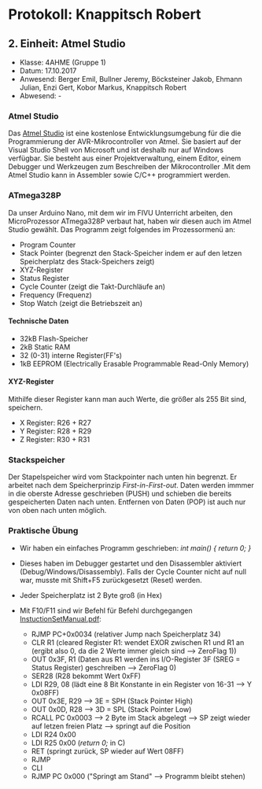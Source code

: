 # Protokoll: Knappitsch Robert

## 2. Einheit: Atmel Studio
* Klasse: 4AHME (Gruppe 1)
* Datum: 17.10.2017
* Anwesend: Berger Emil, Bullner Jeremy, Böcksteiner Jakob, Ehmann Julian, Enzi Gert, Kobor Markus, Knappitsch Robert
* Abwesend: -

### Atmel Studio
Das [Atmel Studio](http://www.atmel.com/microsite/atmel-studio/) ist eine kostenlose Entwicklungsumgebung für die die Programmierung der AVR-Mikrocontroller von Atmel.
Sie basiert auf der Visual Studio Shell von Microsoft und ist deshalb nur auf Windows verfügbar. Sie besteht aus einer
Projektverwaltung, einem Editor, einem Debugger und Werkzeugen zum Beschreiben der Mikrocontroller .Mit dem Atmel Studio
kann in Assembler sowie C/C++ programmiert werden.

### ATmega328P
Da unser Arduino Nano, mit dem wir im FIVU Unterricht arbeiten, den MicroProzessor ATmega328P verbaut hat, haben wir diesen 
auch im Atmel Studio gewählt. Das Programm zeigt folgendes im Prozessormenü an:
* Program Counter
* Stack Pointer (begrenzt den Stack-Speicher indem er auf den letzen Speicherplatz des Stack-Speichers zeigt)
* XYZ-Register
* Status Register
* Cycle Counter (zeigt die Takt-Durchläufe an)
* Frequency (Frequenz)
* Stop Watch (zeigt die Betriebszeit an)

#### Technische Daten
* 32kB Flash-Speicher
* 2kB Static RAM
* 32 (0-31) interne Register(FF's)
* 1kB EEPROM (Electrically Erasable Programmable Read-Only Memory)

#### XYZ-Register
Mithilfe dieser Register kann man auch Werte, die größer als 255 Bit sind, speichern.
* X Register: R26 + R27
* Y Register: R28 + R29
* Z Register: R30 + R31

### Stackspeicher
Der Stapelspeicher wird vom Stackpointer nach unten hin begrenzt. Er arbeitet nach dem Speicherprinzip *First-in-First-out*. Daten
werden immmer in die oberste Adresse geschrieben (PUSH) und schieben die bereits gespeicherten Daten nach unten. Entfernen von Daten (POP) ist auch nur von oben nach unten möglich.

### Praktische Übung
* Wir haben ein einfaches Programm geschrieben: 
 *int main()
{
  return 0;
}*

* Dieses haben im Debugger gestartet und den Disassembler aktiviert (Debug/Windows/Disassembly).
 Falls der Cycle Counter nicht auf null war, musste mit Shift+F5 zurückgesetzt (Reset) werden.

* Jeder Speicherplatz ist 2 Byte groß (in Hex)

* Mit F10/F11 sind wir Befehl für Befehl durchgegangen [InstuctionSetManual.pdf](http://www.atmel.com/images/Atmel-0856-AVR-Instruction-Set-Manual.pdf):
  * RJMP PC+0x0034 (relativer Jump nach Speicherplatz 34)
  * CLR R1 (cleared Register R1: wendet EXOR zwischen R1 und R1 an (ergibt also 0, da die 2 Werte immer gleich sind --> ZeroFlag 1))
  * OUT 0x3F, R1 (Daten aus R1 werden ins I/O-Register 3F (SREG = Status Register) geschreiben --> ZeroFlag 0)
  * SER28 (R28 bekommt Wert 0xFF)
  * LDI R29, 08 (lädt eine 8 Bit Konstante in ein Register von 16-31 --> Y 0x08FF)
  * OUT 0x3E, R29 --> 3E = SPH (Stack Pointer High)
  * OUT 0x0D, R28 --> 3D = SPL (Stack Pointer Low)
  * RCALL PC 0x0003 --> 2 Byte im Stack abgelegt --> SP zeigt wieder auf letzen freien Platz --> springt auf die Position
  * LDI R24 0x00
  * LDI R25 0x00 (*return 0;* in C)
  * RET (springt zurück, SP wieder auf Wert 08FF)
  * RJMP
  * CLI
  * RJMP PC 0x000 ("Springt am Stand" --> Programm bleibt stehen)

